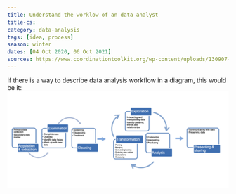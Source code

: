 ```yaml
---
title: Understand the worklow of an data analyst
title-cs: 
category: data-analysis
tags: [idea, process]
season: winter
dates: [04 Oct 2020, 06 Oct 2021]
sources: https://www.coordinationtoolkit.org/wp-content/uploads/130907-Data-flow.pdf
---
```


If there is a way to describe data analysis workflow in a diagram, this would be it:
![](/assets/src/data-analysis-workflow.png)